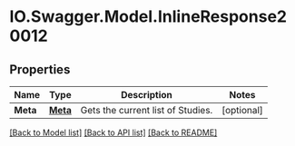 # IO.Swagger.Model.InlineResponse20012
## Properties

Name | Type | Description | Notes
------------ | ------------- | ------------- | -------------
**Meta** | [**Meta**](Meta.md) | Gets the current list of Studies. | [optional] 

[[Back to Model list]](../README.md#documentation-for-models) [[Back to API list]](../README.md#documentation-for-api-endpoints) [[Back to README]](../README.md)

